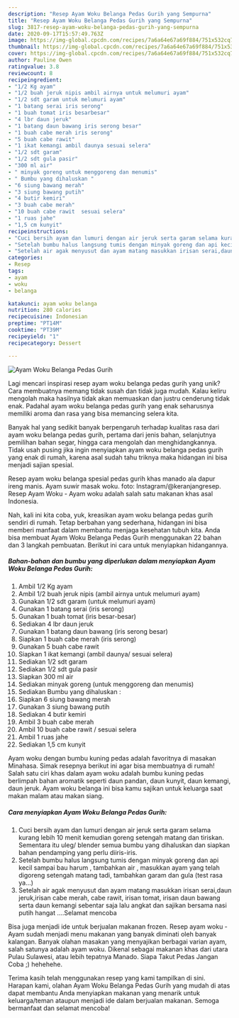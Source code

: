 ```yaml
---
description: "Resep Ayam Woku Belanga Pedas Gurih yang Sempurna"
title: "Resep Ayam Woku Belanga Pedas Gurih yang Sempurna"
slug: 3817-resep-ayam-woku-belanga-pedas-gurih-yang-sempurna
date: 2020-09-17T15:57:49.763Z
image: https://img-global.cpcdn.com/recipes/7a6a64e67a69f884/751x532cq70/ayam-woku-belanga-pedas-gurih-foto-resep-utama.jpg
thumbnail: https://img-global.cpcdn.com/recipes/7a6a64e67a69f884/751x532cq70/ayam-woku-belanga-pedas-gurih-foto-resep-utama.jpg
cover: https://img-global.cpcdn.com/recipes/7a6a64e67a69f884/751x532cq70/ayam-woku-belanga-pedas-gurih-foto-resep-utama.jpg
author: Pauline Owen
ratingvalue: 3.8
reviewcount: 8
recipeingredient:
- "1/2 Kg ayam"
- "1/2 buah jeruk nipis ambil airnya untuk melumuri ayam"
- "1/2 sdt garam untuk melumuri ayam"
- "1 batang serai iris serong"
- "1 buah tomat iris besarbesar"
- "4 lbr daun jeruk"
- "1 batang daun bawang iris serong besar"
- "1 buah cabe merah iris serong"
- "5 buah cabe rawit"
- "1 ikat kemangi ambil daunya sesuai selera"
- "1/2 sdt garam"
- "1/2 sdt gula pasir"
- "300 ml air"
- " minyak goreng untuk menggoreng dan menumis"
- " Bumbu yang dihaluskan "
- "6 siung bawang merah"
- "3 siung bawang putih"
- "4 butir kemiri"
- "3 buah cabe merah"
- "10 buah cabe rawit  sesuai selera"
- "1 ruas jahe"
- "1,5 cm kunyit"
recipeinstructions:
- "Cuci bersih ayam dan lumuri dengan air jeruk serta garam selama kurang lebih 10 menit kemudian goreng setengah matang dan tiriskan. Sementara itu uleg/ blender semua bumbu yang dihaluskan dan siapkan bahan pendamping yang perlu diiris-iris."
- "Setelah bumbu halus langsung tumis dengan minyak goreng dan api kecil sampai bau harum , tambahkan air , masukkan ayam yang telah digoreng setengah matang tadi, tambahkan garam dan gula (test rasa ya...)"
- "Setelah air agak menyusut dan ayam matang masukkan irisan serai,daun jeruk,irisan cabe merah, cabe rawit, irisan tomat, irisan daun bawang serta daun kemangi sebentar saja lalu angkat dan sajikan bersama nasi putih hangat ....Selamat mencoba"
categories:
- Resep
tags:
- ayam
- woku
- belanga

katakunci: ayam woku belanga 
nutrition: 280 calories
recipecuisine: Indonesian
preptime: "PT14M"
cooktime: "PT39M"
recipeyield: "1"
recipecategory: Dessert

---
```



![Ayam Woku Belanga Pedas Gurih](https://img-global.cpcdn.com/recipes/7a6a64e67a69f884/751x532cq70/ayam-woku-belanga-pedas-gurih-foto-resep-utama.jpg)

Lagi mencari inspirasi resep ayam woku belanga pedas gurih yang unik? Cara membuatnya memang tidak susah dan tidak juga mudah. Kalau keliru mengolah maka hasilnya tidak akan memuaskan dan justru cenderung tidak enak. Padahal ayam woku belanga pedas gurih yang enak seharusnya memiliki aroma dan rasa yang bisa memancing selera kita.

Banyak hal yang sedikit banyak berpengaruh terhadap kualitas rasa dari ayam woku belanga pedas gurih, pertama dari jenis bahan, selanjutnya pemilihan bahan segar, hingga cara mengolah dan menghidangkannya. Tidak usah pusing jika ingin menyiapkan ayam woku belanga pedas gurih yang enak di rumah, karena asal sudah tahu triknya maka hidangan ini bisa menjadi sajian spesial.

Resep ayam woku belanga spesial pedas gurih khas manado ala dapur ireng manis. Ayam suwir masak woku. foto: Instagram/@keranjangresep. Resep Ayam Woku - Ayam woku adalah salah satu makanan khas asal Indonesia.


Nah, kali ini kita coba, yuk, kreasikan ayam woku belanga pedas gurih sendiri di rumah. Tetap berbahan yang sederhana, hidangan ini bisa memberi manfaat dalam membantu menjaga kesehatan tubuh kita. Anda bisa membuat Ayam Woku Belanga Pedas Gurih menggunakan 22 bahan dan 3 langkah pembuatan. Berikut ini cara untuk menyiapkan hidangannya.

<!--inarticleads1-->

##### Bahan-bahan dan bumbu yang diperlukan dalam menyiapkan Ayam Woku Belanga Pedas Gurih:

1. Ambil 1/2 Kg ayam
1. Ambil 1/2 buah jeruk nipis (ambil airnya untuk melumuri ayam)
1. Gunakan 1/2 sdt garam (untuk melumuri ayam)
1. Gunakan 1 batang serai (iris serong)
1. Gunakan 1 buah tomat (iris besar-besar)
1. Sediakan 4 lbr daun jeruk
1. Gunakan 1 batang daun bawang (iris serong besar)
1. Siapkan 1 buah cabe merah (iris serong)
1. Gunakan 5 buah cabe rawit
1. Siapkan 1 ikat kemangi (ambil daunya/ sesuai selera)
1. Sediakan 1/2 sdt garam
1. Sediakan 1/2 sdt gula pasir
1. Siapkan 300 ml air
1. Sediakan  minyak goreng (untuk menggoreng dan menumis)
1. Sediakan  Bumbu yang dihaluskan :
1. Siapkan 6 siung bawang merah
1. Gunakan 3 siung bawang putih
1. Sediakan 4 butir kemiri
1. Ambil 3 buah cabe merah
1. Ambil 10 buah cabe rawit / sesuai selera
1. Ambil 1 ruas jahe
1. Sediakan 1,5 cm kunyit


Ayam woku dengan bumbu kuning pedas adalah favoritnya di masakan Minahasa. Simak resepnya berikut ini agar bisa membuatnya di rumah! Salah satu ciri khas dalam ayam woku adalah bumbu kuning pedas berlimpah bahan aromatik seperti daun pandan, daun kunyit, daun kemangi, daun jeruk. Ayam woku belanga ini bisa kamu sajikan untuk keluarga saat makan malam atau makan siang. 

<!--inarticleads2-->

##### Cara menyiapkan Ayam Woku Belanga Pedas Gurih:

1. Cuci bersih ayam dan lumuri dengan air jeruk serta garam selama kurang lebih 10 menit kemudian goreng setengah matang dan tiriskan. Sementara itu uleg/ blender semua bumbu yang dihaluskan dan siapkan bahan pendamping yang perlu diiris-iris.
1. Setelah bumbu halus langsung tumis dengan minyak goreng dan api kecil sampai bau harum , tambahkan air , masukkan ayam yang telah digoreng setengah matang tadi, tambahkan garam dan gula (test rasa ya...)
1. Setelah air agak menyusut dan ayam matang masukkan irisan serai,daun jeruk,irisan cabe merah, cabe rawit, irisan tomat, irisan daun bawang serta daun kemangi sebentar saja lalu angkat dan sajikan bersama nasi putih hangat ....Selamat mencoba


Bisa juga menjadi ide untuk berjualan makanan frozen. Resep ayam woku - Ayam sudah menjadi menu makanan yang banyak diminati oleh banyak kalangan. Banyak olahan masakan yang menyajikan berbagai varian ayam, salah satunya adalah ayam woku. Dikenal sebagai makanan khas dari utara Pulau Sulawesi, atau lebih tepatnya Manado. Siapa Takut Pedas Jangan Coba ;) hehehehe. 

Terima kasih telah menggunakan resep yang kami tampilkan di sini. Harapan kami, olahan Ayam Woku Belanga Pedas Gurih yang mudah di atas dapat membantu Anda menyiapkan makanan yang menarik untuk keluarga/teman ataupun menjadi ide dalam berjualan makanan. Semoga bermanfaat dan selamat mencoba!
